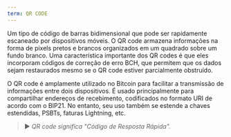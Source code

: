```yaml
---
term: QR CODE
---
```


Um tipo de código de barras bidimensional que pode ser rapidamente escaneado por dispositivos móveis. O QR code armazena informações na forma de pixels pretos e brancos organizados em um quadrado sobre um fundo branco. Uma característica importante dos QR codes é que eles incorporam códigos de correção de erro BCH, que permitem que os dados sejam restaurados mesmo se o QR code estiver parcialmente obstruído.

O QR code é amplamente utilizado no Bitcoin para facilitar a transmissão de informações entre dois dispositivos. É usado principalmente para compartilhar endereços de recebimento, codificados no formato URI de acordo com o BIP21. No entanto, seu uso também se estende a chaves estendidas, PSBTs, faturas Lightning, etc.

> ► *QR code significa "Código de Resposta Rápida".*